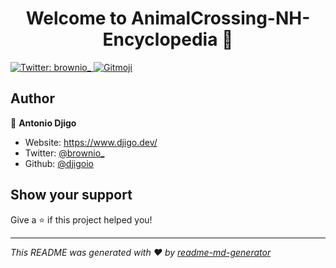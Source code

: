 <h1 align="center">Welcome to AnimalCrossing-NH-Encyclopedia 👋</h1>
<p>
  <a href="https://twitter.com/brownio\_" target="_blank">
    <img alt="Twitter: brownio_" src="https://img.shields.io/twitter/follow/brownio_.svg?style=social" />
  </a>
  <a href="https://gitmoji.carloscuesta.me">
		<img src="https://img.shields.io/badge/gitmoji-%20😜%20😍-FFDD67.svg?style=flat-square"
			 alt="Gitmoji">
	</a>
</p>

## Author

👤 **Antonio Djigo**

* Website: https://www.djigo.dev/
* Twitter: [@brownio_](https://twitter.com/brownio_)
* Github: [@djigoio](https://github.com/djigoio)

## Show your support

Give a ⭐️ if this project helped you!

***
_This README was generated with ❤️ by [readme-md-generator](https://github.com/kefranabg/readme-md-generator)_